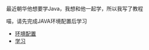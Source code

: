 最近朝华他想要学Java，我想和他一起学，所以我写了教程

喵，请先完成JAVA环境配置后学习

* [环境配置](./java-environment-setup.md)
* [学习](./java-basic-syntax.md)